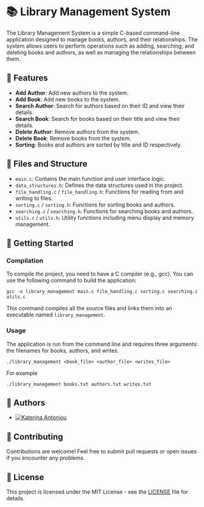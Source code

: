 # 📚 Library Management System

The Library Management System is a simple C-based command-line application designed to manage books, authors, and their relationships. The system allows users to perform operations such as adding, searching, and deleting books and authors, as well as managing the relationships between them.

## 🌟 Features

- **Add Author**: Add new authors to the system.
- **Add Book**: Add new books to the system.
- **Search Author**: Search for authors based on their ID and view their details.
- **Search Book**: Search for books based on their title and view their details.
- **Delete Author**: Remove authors from the system.
- **Delete Book**: Remove books from the system.
- **Sorting**: Books and authors are sorted by title and ID respectively.

## 📁 Files and Structure

- `main.c`: Contains the main function and user interface logic.
- `data_structures.h`: Defines the data structures used in the project.
- `file_handling.c` / `file_handling.h`: Functions for reading from and writing to files.
- `sorting.c` / `sorting.h`: Functions for sorting books and authors.
- `searching.c` / `searching.h`: Functions for searching books and authors.
- `utils.c` / `utils.h`: Utility functions including menu display and memory management.

## 🚀 Getting Started

### Compilation

To compile the project, you need to have a C compiler (e.g., gcc). You can use the following command to build the application:
```
gcc -o library_management main.c file_handling.c sorting.c searching.c utils.c
```
This command compiles all the source files and links them into an executable named `library_management`.

### Usage

The application is run from the command line and requires three arguments: the filenames for books, authors, and writes.

```
./library_management <book_file> <author_file> <writes_file>
```
For example
```
./library_management books.txt authors.txt writes.txt
```

## 👥 Authors

- [![Katerina Antoniou](https://img.shields.io/badge/GitHub-Katerina_Antoniou-purple?style=flat&logo=github)](https://github.com/k-antoniou)


## 🤝 Contributing

Contributions are welcome! Feel free to submit pull requests or open issues if you encounter any problems.

## 📜 License

This project is licensed under the MIT License - see the [LICENSE](LICENSE) file for details.
